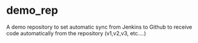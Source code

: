 # demo_rep
A demo repository to set automatic sync from Jenkins to Github to receive code automatically from the repository (v1,v2,v3, etc.…)
